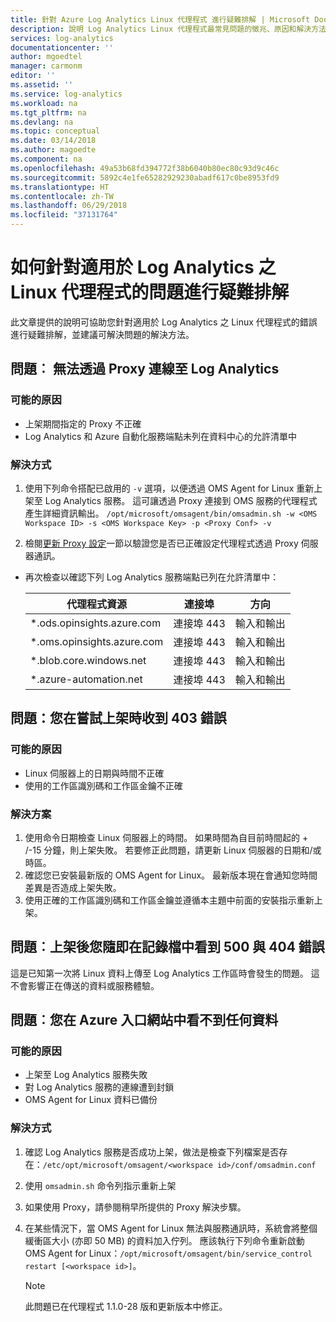 ```yaml
---
title: 針對 Azure Log Analytics Linux 代理程式 進行疑難排解 | Microsoft Docs
description: 說明 Log Analytics Linux 代理程式最常見問題的徵兆、原因和解決方法。
services: log-analytics
documentationcenter: ''
author: mgoedtel
manager: carmonm
editor: ''
ms.assetid: ''
ms.service: log-analytics
ms.workload: na
ms.tgt_pltfrm: na
ms.devlang: na
ms.topic: conceptual
ms.date: 03/14/2018
ms.author: magoedte
ms.component: na
ms.openlocfilehash: 49a53b68fd394772f38b6040b80ec80c93d9c46c
ms.sourcegitcommit: 5892c4e1fe65282929230abadf617c0be8953fd9
ms.translationtype: HT
ms.contentlocale: zh-TW
ms.lasthandoff: 06/29/2018
ms.locfileid: "37131764"
---
```

# <a name="how-to-troubleshoot-issues-with-the-linux-agent-for-log-analytics"></a>如何針對適用於 Log Analytics 之 Linux 代理程式的問題進行疑難排解

此文章提供的說明可協助您針對適用於 Log Analytics 之 Linux 代理程式的錯誤進行疑難排解，並建議可解決問題的解決方法。

## <a name="issue-unable-to-connect-through-proxy-to-log-analytics"></a>問題︰ 無法透過 Proxy 連線至 Log Analytics

### <a name="probable-causes"></a>可能的原因
* 上架期間指定的 Proxy 不正確
* Log Analytics 和 Azure 自動化服務端點未列在資料中心的允許清單中 

### <a name="resolutions"></a>解決方式
1. 使用下列命令搭配已啟用的 `-v` 選項，以便透過 OMS Agent for Linux 重新上架至 Log Analytics 服務。 這可讓透過 Proxy 連接到 OMS 服務的代理程式產生詳細資訊輸出。 
`/opt/microsoft/omsagent/bin/omsadmin.sh -w <OMS Workspace ID> -s <OMS Workspace Key> -p <Proxy Conf> -v`

2. 檢閱[更新 Proxy 設定](log-analytics-agent-manage.md#update-proxy-settings)一節以驗證您是否已正確設定代理程式透過 Proxy 伺服器通訊。    
* 再次檢查以確認下列 Log Analytics 服務端點已列在允許清單中：

    |代理程式資源| 連接埠 | 方向 |
    |------|---------|----------|  
    |*.ods.opinsights.azure.com | 連接埠 443| 輸入和輸出 |  
    |*.oms.opinsights.azure.com | 連接埠 443| 輸入和輸出 |  
    |*.blob.core.windows.net | 連接埠 443| 輸入和輸出 |  
    |*.azure-automation.net | 連接埠 443| 輸入和輸出 | 

## <a name="issue-you-receive-a-403-error-when-trying-to-onboard"></a>問題：您在嘗試上架時收到 403 錯誤

### <a name="probable-causes"></a>可能的原因
* Linux 伺服器上的日期與時間不正確 
* 使用的工作區識別碼和工作區金鑰不正確

### <a name="resolution"></a>解決方案

1. 使用命令日期檢查 Linux 伺服器上的時間。 如果時間為自目前時間起的 + /-15 分鐘，則上架失敗。 若要修正此問題，請更新 Linux 伺服器的日期和/或時區。 
2. 確認您已安裝最新版的 OMS Agent for Linux。  最新版本現在會通知您時間差異是否造成上架失敗。
3. 使用正確的工作區識別碼和工作區金鑰並遵循本主題中前面的安裝指示重新上架。

## <a name="issue-you-see-a-500-and-404-error-in-the-log-file-right-after-onboarding"></a>問題︰上架後您隨即在記錄檔中看到 500 與 404 錯誤
這是已知第一次將 Linux 資料上傳至 Log Analytics 工作區時會發生的問題。 這不會影響正在傳送的資料或服務體驗。

## <a name="issue-you-are-not-seeing-any-data-in-the-azure-portal"></a>問題︰您在 Azure 入口網站中看不到任何資料

### <a name="probable-causes"></a>可能的原因

- 上架至 Log Analytics 服務失敗
- 對 Log Analytics 服務的連線遭到封鎖
- OMS Agent for Linux 資料已備份

### <a name="resolutions"></a>解決方式
1. 確認 Log Analytics 服務是否成功上架，做法是檢查下列檔案是否存在：`/etc/opt/microsoft/omsagent/<workspace id>/conf/omsadmin.conf`
2. 使用 `omsadmin.sh` 命令列指示重新上架
3. 如果使用 Proxy，請參閱稍早所提供的 Proxy 解決步驟。
4. 在某些情況下，當 OMS Agent for Linux 無法與服務通訊時，系統會將整個緩衝區大小 (亦即 50 MB) 的資料加入佇列。 應該執行下列命令重新啟動 OMS Agent for Linux：`/opt/microsoft/omsagent/bin/service_control restart [<workspace id>]`。 

    >[!NOTE]
    >此問題已在代理程式 1.1.0-28 版和更新版本中修正。

